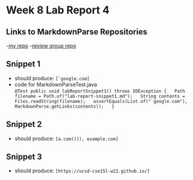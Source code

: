 # Week 8 Lab Report 4

## Links to MarkdownParse Repositories
-[my repo](https://github.com/YLuo0216/markdown-parse-Yvonne)
-[review group repo](https://github.com/samw0627/markdownparse2/blob/main/MarkdownParse.java)

## Snippet 1
- should produce: ``[`google.com]``
- code for MarkdownParseTest.java  
``@Test
    public void labReportSnippet1() throws IOException {  
        Path filename = Path.of("lab-report-snippet1.md");  
        String contents = Files.readString(filename);  
        assertEquals(List.of("`google.com"), MarkdownParse.getLinks(contents));  
    }``

## Snippet 2
- should produce: `[a.com(()), example.com]`

## Snippet 3
- should produce: `[https://ucsd-cse15l-w22.github.io/]`

